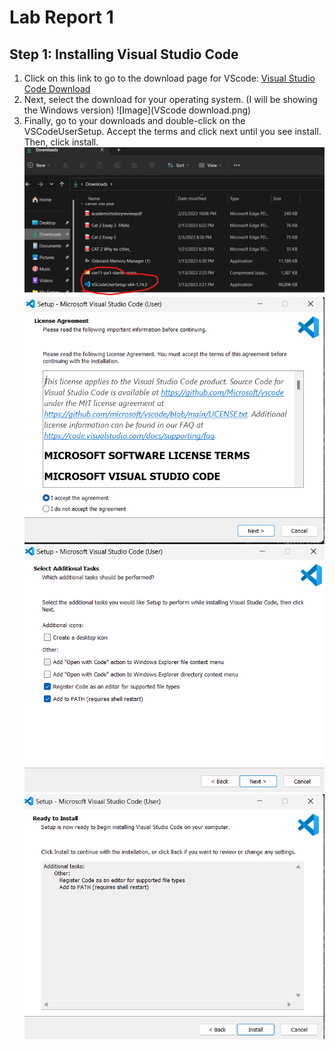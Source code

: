 # Lab Report 1

## Step 1: Installing Visual Studio Code

1. Click on this link to go to the download page for VScode: [Visual Studio Code Download](https://code.visualstudio.com/Download)
2. Next, select the download for your operating system. (I will be showing the Windows version) ![Image](VScode download.png)
3. Finally, go to your downloads and double-click on the VSCodeUserSetup. Accept the terms and click next until you see install. Then, click install. ![Image](installer.png)![Image](terms.png)![Image](next.png)![Image](install.png)
